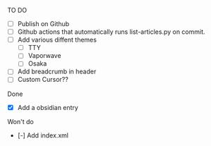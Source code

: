 TO DO
- [ ] Publish on Github
- [ ] Github actions that automatically runs list-articles.py on commit.
- [ ] Add various diffent themes
  - [ ] TTY
  - [ ] Vaporwave
  - [ ] Osaka
- [ ] Add breadcrumb in header
- [ ] Custom Cursor??

Done
- [x] Add a obsidian entry

Won't do
- [-] Add index.xml